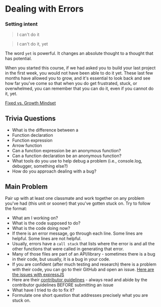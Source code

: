 # Dealing with Errors

### Setting intent

> I can't do it

> I can't do it, yet

The word `yet` is powerful. It changes an absolute thought to a thought that has potential.

When you started this course, if we had asked you to build your last project in the first week, you would not have been able to do it yet. These last few months have allowed you to grow, and it's essential to look back and see how far you've come so that when you do get frustrated, stuck, or overwhelmed, you can remember that you can do it, even if you cannot do it, yet.

[Fixed vs. Growth Mindset](https://www.brainpickings.org/2014/01/29/carol-dweck-mindset/)

## Trivia Questions

- What is the difference between a
- Function declaration
- Function expression
- Arrow function
- Can a function expression be an anonymous function?
- Can a function declaration be an anonymous function?
- What tools do you use to help debug a problem (i.e., console.log, debugger, something else?)
- How do you approach dealing with a bug?

## Main Problem

Pair up with at least one classmate and work together on any problem you've had (this unit or sooner) that you've gotten stuck on. Try to follow the format:

- What am I working on?
- What is the code supposed to do?
- What is the code doing now?
- If there is an error message, go through each line. Some lines are helpful. Some lines are not helpful.
- Usually, errors have a `call stack` that lists where the error is and all the other functions that were called in generating that error.
- Many of those files are part of an API/library - sometimes there is a bug in their code, but usually, it is a bug in your code.
- If you are confident (after much testing and research) there is a problem with their code, you can go to their GitHub and open an issue. [Here are the issues with expressJS](https://github.com/expressjs/express/issues)
- Here are their [contributor guidelines](https://github.com/expressjs/express/blob/06d11755c99fe4c1cddf8b889a687448b568472d/Contributing.md) - always read and abide by the contributor guidelines BEFORE submitting an issue
- What have I tried to do to fix it?
- Formulate one short question that addresses precisely what you are stuck on.
